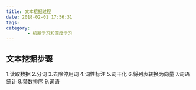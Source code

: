 ```yaml
---
title: 文本挖掘过程
date: 2018-02-01 17:56:31
tags: 
category:
        - 机器学习和深度学习
---
```

## 文本挖掘步骤
1.读取数据
2.分词
3.去除停用词
4.词性标注
5.词干化
6.将列表转换为向量
7.词语统计
8.频数排序
9.词语
